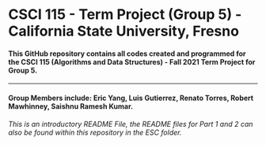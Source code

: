 # CSCI 115 - Term Project (Group 5) - California State University, Fresno
#### This GitHub repository contains all codes created and programmed for the CSCI 115 (Algorithms and Data Structures) - Fall 2021 Term Project for Group 5. 
---
#### Group Members include: Eric Yang, Luis Gutierrez, Renato Torres, Robert Mawhinney, Saishnu Ramesh Kumar.
*This is an introductory README File, the README files for Part 1 and 2 can also be found within this repository in the ESC folder.*
